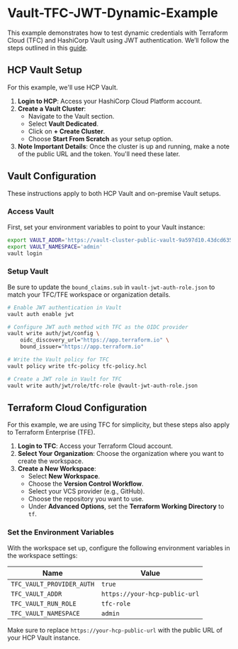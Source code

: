# Vault-TFC-JWT-Dynamic-Example

This example demonstrates how to test dynamic credentials with Terraform Cloud (TFC) and HashiCorp Vault using JWT authentication. We’ll follow the steps outlined in this [guide](https://developer.hashicorp.com/terraform/cloud-docs/workspaces/dynamic-provider-credentials/vault-configuration).

## HCP Vault Setup

For this example, we'll use HCP Vault.

1. **Login to HCP**: Access your HashiCorp Cloud Platform account.
2. **Create a Vault Cluster**:
   - Navigate to the Vault section.
   - Select **Vault Dedicated**.
   - Click on **+ Create Cluster**.
   - Choose **Start From Scratch** as your setup option.
3. **Note Important Details**: Once the cluster is up and running, make a note of the public URL and the token. You'll need these later.

## Vault Configuration

These instructions apply to both HCP Vault and on-premise Vault setups.

### Access Vault

First, set your environment variables to point to your Vault instance:

```bash
export VAULT_ADDR='https://vault-cluster-public-vault-9a597d10.43dcd635.z1.hashicorp.cloud:8200'
export VAULT_NAMESPACE='admin'
vault login
```

### Setup Vault

Be sure to update the `bound_claims.sub` in `vault-jwt-auth-role.json` to match your TFC/TFE workspace or organization details.

```bash
# Enable JWT authentication in Vault
vault auth enable jwt

# Configure JWT auth method with TFC as the OIDC provider
vault write auth/jwt/config \
    oidc_discovery_url="https://app.terraform.io" \
    bound_issuer="https://app.terraform.io"

# Write the Vault policy for TFC
vault policy write tfc-policy tfc-policy.hcl

# Create a JWT role in Vault for TFC
vault write auth/jwt/role/tfc-role @vault-jwt-auth-role.json
```

## Terraform Cloud Configuration

For this example, we are using TFC for simplicity, but these steps also apply to Terraform Enterprise (TFE).

1. **Login to TFC**: Access your Terraform Cloud account.
2. **Select Your Organization**: Choose the organization where you want to create the workspace.
3. **Create a New Workspace**:
   - Select **New Workspace**.
   - Choose the **Version Control Workflow**.
   - Select your VCS provider (e.g., GitHub).
   - Choose the repository you want to use.
   - Under **Advanced Options**, set the **Terraform Working Directory** to `tf`.

### Set the Environment Variables

With the workspace set up, configure the following environment variables in the workspace settings:

| Name                      | Value                         |
|---------------------------|-------------------------------|
| `TFC_VAULT_PROVIDER_AUTH` | `true`                        |
| `TFC_VAULT_ADDR`          | `https://your-hcp-public-url` |
| `TFC_VAULT_RUN_ROLE`      | `tfc-role`                    |
| `TFC_VAULT_NAMESPACE`     | `admin`                       |

Make sure to replace `https://your-hcp-public-url` with the public URL of your HCP Vault instance.
